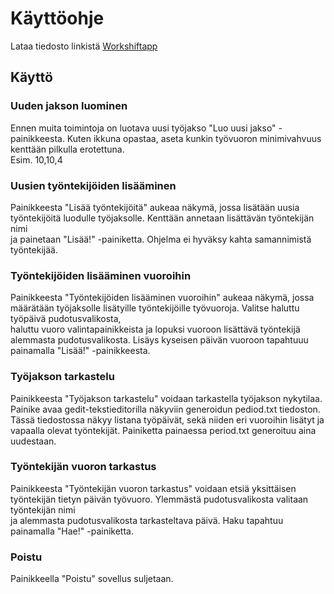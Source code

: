 # Käyttöohje
 
 Lataa tiedosto linkistä [Workshiftapp](https://github.com/Jikke/ot-harjoitustyo/releases/tag/viikko6)
 
##  Käyttö

### Uuden jakson luominen

Ennen muita toimintoja on luotava uusi työjakso "Luo uusi jakso" -painikkeesta. Kuten ikkuna opastaa, aseta kunkin työvuoron minimivahvuus kenttään pilkulla erotettuna.\
Esim. 10,10,4

### Uusien työntekijöiden lisääminen

Painikkeesta "Lisää työntekijöitä" aukeaa näkymä, jossa lisätään uusia työntekijöitä luodulle työjaksolle. Kenttään annetaan lisättävän työntekijän nimi\
ja painetaan "Lisää!" -painiketta. Ohjelma ei hyväksy kahta samannimistä työntekijää.

### Työntekijöiden lisääminen vuoroihin

Painikkeesta "Työntekijöiden lisääminen vuoroihin" aukeaa näkymä, jossa määrätään työjaksolle lisätyille työntekijöille työvuoroja. Valitse haluttu työpäivä pudotusvalikosta,\
haluttu vuoro valintapainikkeista ja lopuksi vuoroon lisättävä työntekijä alemmasta pudotusvalikosta. Lisäys kyseisen päivän vuoroon tapahtuuu painamalla "Lisää!" -painikkeesta.

### Työjakson tarkastelu

Painikkeesta "Työjakson tarkastelu" voidaan tarkastella työjakson nykytilaa. Painike avaa gedit-tekstieditorilla näkyviin generoidun pediod.txt tiedoston. \
Tässä tiedostossa näkyy listana työpäivät, sekä niiden eri vuoroihin lisätyt ja vapaalla olevat työntekijät. Painiketta painaessa period.txt generoituu aina uudestaan.

### Työntekijän vuoron tarkastus

Painikkeesta "Työntekijän vuoron tarkastus" voidaan etsiä yksittäisen työntekijän tietyn päivän työvuoro. Ylemmästä pudotusvalikosta valitaan työntekijän nimi \
ja alemmasta pudotusvalikosta tarkasteltava päivä. Haku tapahtuu painamalla "Hae!" -painiketta.

### Poistu

Painikkeella "Poistu" sovellus suljetaan.
